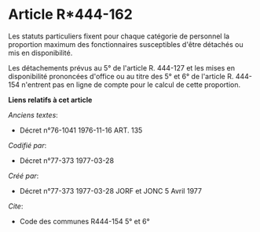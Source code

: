 # Article R*444-162

Les statuts particuliers fixent pour chaque catégorie de personnel la proportion maximum des fonctionnaires susceptibles
d'être détachés ou mis en disponibilité.

Les détachements prévus au 5° de l'article R. 444-127 et les mises en disponibilité prononcées d'office ou au titre des 5° et
6° de l'article R. 444-154 n'entrent pas en ligne de compte pour le calcul de cette proportion.

**Liens relatifs à cet article**

_Anciens textes_:

  - Décret n°76-1041 1976-11-16 ART. 135

_Codifié par_:

  - Décret n°77-373 1977-03-28

_Créé par_:

  - Décret n°77-373 1977-03-28 JORF et JONC 5 Avril 1977

_Cite_:

  - Code des communes R444-154 5° et 6°
